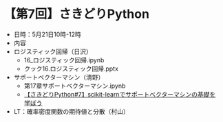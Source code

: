 # 【第7回】さきどりPython

* 日時：5月21日10時-12時
* 内容
* ロジスティック回帰（日沢）
  * 16_ロジスティック回帰.ipynb
  * クック16.ロジスティック回帰.pptx
* サポートベクターマシン（清野）
  * 第17章サポートベクターマシン.ipynb
  * [【さきどりPython#7】scikit-learnでサポートベクターマシンの基礎を学ぼう](https://bdarc.net/support-vector-machin-basis/)
* LT：確率密度関数の期待値と分散（村山）
